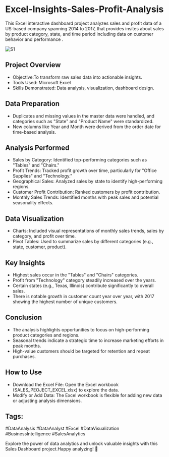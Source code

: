 # Excel-Insights-Sales-Profit-Analysis

This Excel interactive dashboard project analyzes sales and profit data of a US-based company spanning 2014 to 2017, that provides insites about sales by product category, state, and time period including data on customer behavior and performance .

  ![S1](https://github.com/user-attachments/assets/b6ef03d6-492a-4309-88f2-9dec2a254f8b)

## Project Overview
- Objective:To transform raw sales data into actionable insights.
- Tools Used: Microsoft Excel
- Skills Demonstrated: Data analysis, visualization, dashboard design.
## Data Preparation
- Duplicates and missing values in the master data were handled, and categories such as "State" and "Product Name" were standardized.
- New columns like Year and Month were derived from the order date for time-based analysis.

## Analysis Performed
- Sales by Category: Identified top-performing categories such as "Tables" and "Chairs."
- Profit Trends: Tracked profit growth over time, particularly for "Office Supplies" and "Technology."
- Geographical Sales: Analyzed sales by state to identify high-performing regions.
- Customer Profit Contribution: Ranked customers by profit contribution.
- Monthly Sales Trends: Identified months with peak sales and potential seasonality effects.

## Data Visualization
- Charts: Included visual representations of monthly sales trends, sales by category, and profit over time.
- Pivot Tables: Used to summarize sales by different categories (e.g., state, customer, product).

## Key Insights
- Highest sales occur in the "Tables" and "Chairs" categories.
- Profit from "Technology" category steadily increased over the years.
- Certain states (e.g., Texas, Illinois) contribute significantly to overall sales.
- There is notable growth in customer count year over year, with 2017 showing the highest number of unique customers.

## Conclusion
- The analysis highlights opportunities to focus on high-performing product categories and regions.
- Seasonal trends indicate a strategic time to increase marketing efforts in peak months.
- High-value customers should be targeted for retention and repeat purchases.

## How to Use
- Download the Excel File: Open the Excel workbook (SALES_PEOJECT_EXCEL.xlsx) to explore the data.
- Modify or Add Data: The Excel workbook is flexible for adding new data or adjusting analysis dimensions.

## Tags:
#DataAnalysis #DataAnalyst #Excel #DataVisualization #BusinessIntelligence #SalesAnalytics

Explore the power of data analytics and unlock valuable insights with this Sales Dashboard project.Happy analyzing! 🚀


